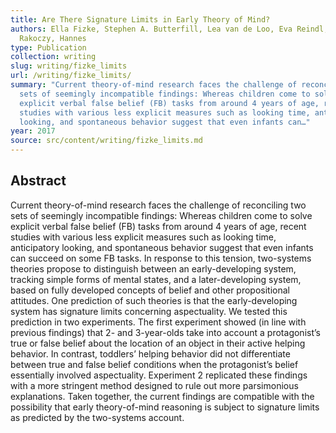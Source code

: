 ```yaml
---
title: Are There Signature Limits in Early Theory of Mind?
authors: Ella Fizke, Stephen A. Butterfill, Lea van de Loo, Eva Reindl, and
  Rakoczy, Hannes
type: Publication
collection: writing
slug: writing/fizke_limits
url: /writing/fizke_limits/
summary: "Current theory-of-mind research faces the challenge of reconciling two
  sets of seemingly incompatible findings: Whereas children come to solve
  explicit verbal false belief (FB) tasks from around 4 years of age, recent
  studies with various less explicit measures such as looking time, anticipatory
  looking, and spontaneous behavior suggest that even infants can…"
year: 2017
source: src/content/writing/fizke_limits.md
---
```


## Abstract

Current theory-of-mind research faces the challenge of reconciling two sets of seemingly incompatible findings: Whereas children come to solve explicit verbal false belief (FB) tasks from around 4 years of age, recent studies with various less explicit measures such as looking time, anticipatory looking, and spontaneous behavior suggest that even infants can succeed on some FB tasks. In response to this tension, two-systems theories propose to distinguish between an early-developing system, tracking simple forms of mental states, and a later-developing system, based on fully developed concepts of belief and other propositional attitudes. One prediction of such theories is that the early-developing system has signature limits concerning aspectuality. We tested this prediction in two experiments. The first experiment showed (in line with previous findings) that 2- and 3-year-olds take into account a protagonist’s true or false belief about the location of an object in their active helping behavior. In contrast, toddlers’ helping behavior did not differentiate between true and false belief conditions when the protagonist’s belief essentially involved aspectuality. Experiment 2 replicated these findings with a more stringent method designed to rule out more parsimonious explanations. Taken together, the current findings are compatible with the possibility that early theory-of-mind reasoning is subject to signature limits as predicted by the two-systems account.
